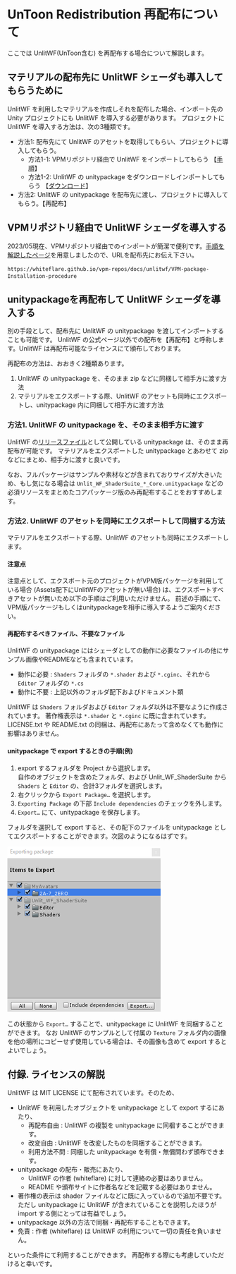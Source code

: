 # UnToon Redistribution 再配布について

ここでは UnlitWF(UnToon含む) を再配布する場合について解説します。

## マテリアルの配布先に UnlitWF シェーダも導入してもらうために

UnlitWF を利用したマテリアルを作成しそれを配布した場合、インポート先の Unity プロジェクトにも UnlitWF を導入する必要があります。
プロジェクトに UnlitWF を導入する方法は、次の3種類です。

- 方法1: 配布先にて UnlitWF のアセットを取得してもらい、プロジェクトに導入してもらう。
    - 方法1-1: VPMリポジトリ経由で UnlitWF をインポートしてもらう 【[手順](https://github.com/whiteflare/Unlit_WF_ShaderSuite/wiki/UnlitWF-VPM-package-Installation-procedure)】
    - 方法1-2: UnlitWF の unitypackage をダウンロードしインポートしてもらう 【[ダウンロード](https://github.com/whiteflare/Unlit_WF_ShaderSuite/releases)】
- 方法2: UnlitWF の unitypackage を配布先に渡し、プロジェクトに導入してもらう。【再配布】

## VPMリポジトリ経由で UnlitWF シェーダを導入する

2023/05現在、VPMリポジトリ経由でのインポートが簡潔で便利です。[手順を解説したページ](/docs/unlitwf/VPM-package-Installation-procedure)を用意しましたので、URLを配布先にお伝え下さい。
```
https://whiteflare.github.io/vpm-repos/docs/unlitwf/VPM-package-Installation-procedure
```

## unitypackageを再配布して UnlitWF シェーダを導入する

別の手段として、配布先に UnlitWF の unitypackage を渡してインポートすることも可能です。
UnlitWF の公式ページ以外での配布を【再配布】と呼称します。UnlitWF は再配布可能なライセンスにて頒布しております。

再配布の方法は、おおきく2種類あります。

1. UnlitWF の unitypackage を、そのまま zip などに同梱して相手方に渡す方法
2. マテリアルをエクスポートする際、UnlitWF のアセットも同時にエクスポートし、unitypackage 内に同梱して相手方に渡す方法

### 方法1. UnlitWF の unitypackage を、そのまま相手方に渡す

UnlitWF の[リリースファイル](https://github.com/whiteflare/Unlit_WF_ShaderSuite/releases)として公開している unitypackage は、そのまま再配布が可能です。
マテリアルをエクスポートした unitypackage とあわせて zip などにまとめ、相手方に渡すと良いです。

なお、フルパッケージはサンプルや素材などが含まれておりサイズが大きいため、もし気になる場合は `Unlit_WF_ShaderSuite_*_Core.unitypackage` などの必須リソースをまとめたコアパッケージ版のみ再配布することをおすすめします。

### 方法2. UnlitWF のアセットを同時にエクスポートして同梱する方法

マテリアルをエクスポートする際、UnlitWF のアセットも同時にエクスポートします。

#### 注意点

注意点として、エクスポート元のプロジェクトがVPM版パッケージを利用している場合 (Assets配下にUnlitWFのアセットが無い場合) は、エクスポートすべきアセットが無いため以下の手順はご利用いただけません。
前述の手順にて、VPM版パッケージもしくはunitypackageを相手に導入するようご案内ください。

#### 再配布するべきファイル、不要なファイル

UnlitWF の unitypackage にはシェーダとしての動作に必要なファイルの他にサンプル画像やREADMEなども含まれています。

- 動作に必要 : `Shaders` フォルダの `*.shader` および `*.cginc`、それから `Editor` フォルダの `*.cs`
- 動作に不要 : 上記以外のフォルダ配下およびドキュメント類

UnlitWF は `Shaders` フォルダおよび `Editor` フォルダ以外は不要なように作成されています。
著作権表示は `*.shader` と `*.cginc` に既に含まれています。LICENSE.txt や README.txt の同梱は、再配布にあたって含めなくても動作に影響はありません。

#### unitypackage で export するときの手順(例)

1. export するフォルダを Project から選択します。  
自作のオブジェクトを含めたフォルダ、および Unlit_WF_ShaderSuite から `Shaders` と `Editor` の、合計3フォルダを選択します。
2. 右クリックから `Export Package…` を選択します。
3. `Exporting Package` の下部 `Include dependencies` のチェックを外します。
4. `Export…` にて、unitypackage を保存します。

フォルダを選択して export すると、その配下のファイルを unitypackage としてエクスポートすることができます。次図のようになるはずです。

![Image](./img/redist-01.png)

この状態から `Export…` することで、unitypackage に UnlitWF を同梱することができます。
なお UnlitWF のサンプルとして付属の `Texture` フォルダ内の画像を他の場所にコピーせず使用している場合は、その画像も含めて export するとよいでしょう。

## 付録. ライセンスの解説

UnlitWF は MIT LICENSE にて配布されています。そのため、

- UnlitWF を利用したオブジェクトを unitypackage として export するにあたり、
  - 再配布自由 : UnlitWF の複製を unitypackage に同梱することができます。
  - 改変自由 : UnlitWF を改変したものを同梱することができます。
  - 利用方法不問 : 同梱した unitypackage を有償・無償問わず頒布できます。
- unitypackage の配布・販売にあたり、
  - UnlitWF の作者 (whiteflare) に対して連絡の必要はありません。
  - README や頒布サイトに作者名などを記載する必要はありません。
- 著作権の表示は shader ファイルなどに既に入っているので追加不要です。ただし unitypackage に UnlitWF が含まれていることを説明したほうが import する側にとっては有益でしょう。
- unitypackage 以外の方法で同梱・再配布することもできます。
- 免責 : 作者 (whiteflare) は UnlitWF の利用について一切の責任を負いません。

といった条件にて利用することができます。
再配布する際にも考慮していただけると幸いです。